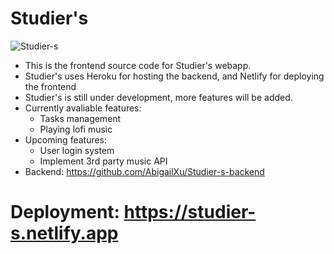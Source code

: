 # Studier's

![Studier-s](https://user-images.githubusercontent.com/26744747/121131889-6bd9f980-c7fe-11eb-9a33-0f3eaf6c81d3.jpg)

* This is the frontend source code for Studier's webapp.
* Studier's uses Heroku for hosting the backend, and Netlify for deploying the frontend
* Studier's is still under development, more features will be added.
* Currently avaliable features:
    * Tasks management
    * Playing lofi music
* Upcoming features:
    * User login system
    * Implement 3rd party music API
* Backend: https://github.com/AbigailXu/Studier-s-backend

# Deployment: https://studier-s.netlify.app
